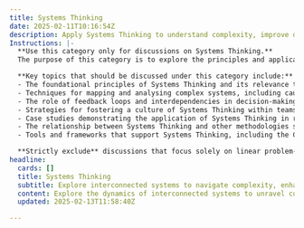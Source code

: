 ```yaml
---
title: Systems Thinking
date: 2025-02-11T10:16:54Z
description: Apply Systems Thinking to understand complexity, improve decision-making, and drive sustainable organisational change.
Instructions: |-
  **Use this category only for discussions on Systems Thinking.**  
  The purpose of this category is to explore the principles and applications of Systems Thinking in understanding complex organisational dynamics, enhancing decision-making processes, and facilitating sustainable change within organisations. This approach emphasises the interconnectedness of various components within a system and encourages holistic analysis rather than isolated problem-solving.

  **Key topics that should be discussed under this category include:**
  - The foundational principles of Systems Thinking and its relevance to organisational behaviour.
  - Techniques for mapping and analysing complex systems, including causal loop diagrams and system dynamics.
  - The role of feedback loops and interdependencies in decision-making processes.
  - Strategies for fostering a culture of Systems Thinking within teams and organisations.
  - Case studies demonstrating the application of Systems Thinking in real-world scenarios.
  - The relationship between Systems Thinking and other methodologies such as Lean, Agile, and DevOps.
  - Tools and frameworks that support Systems Thinking, including the Cynefin Framework and Soft Systems Methodology.

  **Strictly exclude** discussions that focus solely on linear problem-solving approaches, isolated methodologies without consideration of interconnections, or any misinterpretations of Systems Thinking that do not align with its core principles and philosophies.
headline:
  cards: []
  title: Systems Thinking
  subtitle: Explore interconnected systems to navigate complexity, enhance decision-making, and foster lasting organisational transformation.
  content: Explore the dynamics of interconnected systems to unravel complexity, enhance strategic decision-making, and facilitate enduring organisational transformation. Posts should delve into topics such as feedback loops, system behaviour, stakeholder interactions, and the implications of complexity theory on management practices.
  updated: 2025-02-13T11:58:40Z

---
```


